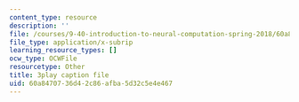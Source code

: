 ```yaml
---
content_type: resource
description: ''
file: /courses/9-40-introduction-to-neural-computation-spring-2018/60a8470736d42c86afba5d32c5e4e467_smHwRzk81b0.srt
file_type: application/x-subrip
learning_resource_types: []
ocw_type: OCWFile
resourcetype: Other
title: 3play caption file
uid: 60a84707-36d4-2c86-afba-5d32c5e4e467
---
```

